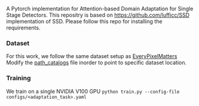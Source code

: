 
A Pytorch implementation for Attention-based Domain Adaptation for Single Stage Detectors. This 
repositry is based on https://github.com/lufficc/SSD implementation of SSD. Please follow this repo
for installing the requirements.

### Dataset
For this work, we follow the same dataset setup as [EveryPixelMatters](https://github.com/chengchunhsu/EveryPixelMatters#dataset) 
Modify the [path_catalogs](https://github.com/vidit09/adass/blob/master/ssd/config/path_catlog.py) file inorder to point to specific dataset location.

### Training
We train on a single NVIDIA V100 GPU
`python train.py --config-file configs/<adaptation_task>.yaml` 



